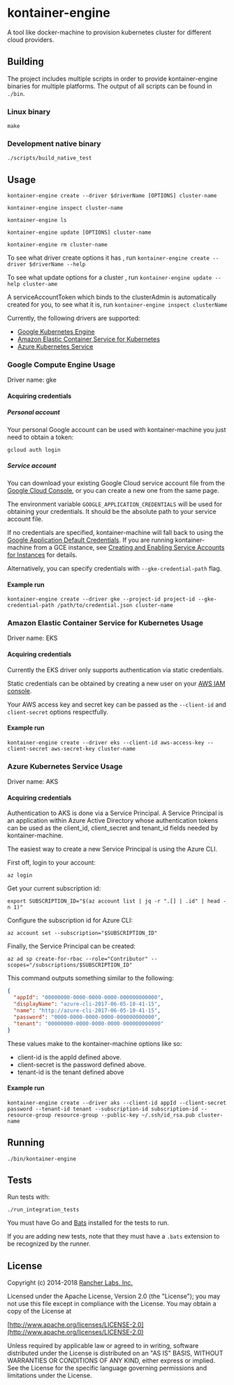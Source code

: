 kontainer-engine
================

A tool like docker-machine to provision kubernetes cluster for different cloud providers.

## Building

The project includes multiple scripts in order to provide kontainer-engine binaries for multiple platforms.
The output of all scripts can be found in `./bin`.

### Linux binary

```shell
make
```

### Development native binary

```shell
./scripts/build_native_test
```

## Usage

`kontainer-engine create --driver $driverName [OPTIONS] cluster-name`

`kontainer-engine inspect cluster-name`

`kontainer-engine ls`

`kontainer-engine update [OPTIONS] cluster-name`

`kontainer-engine rm cluster-name`

To see what driver create options it has , run
`kontainer-engine create --driver $driverName --help`

To see what update options for a cluster , run
`kontainer-engine update --help cluster-ame`

A serviceAccountToken which binds to the clusterAdmin is automatically created for you, to see what it is, run
`kontainer-engine inspect clusterName`

Currently, the following drivers are supported:

 - [Google Kubernetes Engine](https://cloud.google.com/container-engine/)
 - [Amazon Elastic Container Service for Kubernetes](https://aws.amazon.com/eks/)
 - [Azure Kubernetes Service](https://azure.microsoft.com/en-us/services/kubernetes-service/)


### Google Compute Engine Usage

Driver name: gke

#### Acquiring credentials

##### Personal account

Your personal Google account can be used with kontainer-machine you just need to obtain a token:

```shell
gcloud auth login
```

##### Service account

You can download your existing Google Cloud service account file from the [Google Cloud Console](https://console.cloud.google.com/apis/credentials/serviceaccountkey), or you can create a new one from the same page.

The environment variable `GOOGLE_APPLICATION_CREDENTIALS` will be used for obtaining your credentials. It should be the absolute path to your service account file. 

If no credentials are specified, kontainer-machine will fall back to using the [Google Application Default Credentials](https://cloud.google.com/docs/authentication/production). If you are running kontainer-machine from a GCE instance, see [Creating and Enabling Service Accounts for Instances](https://cloud.google.com/compute/docs/access/create-enable-service-accounts-for-instances) for details.

Alternatively, you can specify credentials with `--gke-credential-path` flag.

#### Example run

```shell
kontainer-engine create --driver gke --project-id project-id --gke-credential-path /path/to/credential.json cluster-name
```

### Amazon Elastic Container Service for Kubernetes Usage

Driver name: EKS

#### Acquiring credentials

Currently the EKS driver only supports authentication via static credentials.

Static credentials can be obtained by creating a new user on your [AWS IAM console](https://console.aws.amazon.com/iam/home).

Your AWS access key and secret key can be passed as the `--client-id` and `client-secret` options respectfully.

#### Example run

```shell
kontainer-engine create --driver eks --client-id aws-access-key --client-secret aws-secret-key cluster-name
```

### Azure Kubernetes Service Usage

Driver name: AKS

#### Acquiring credentials

Authentication to AKS is done via a Service Principal. A Service Principal is an application within Azure Active Directory whose authentication tokens can be used as the client_id, client_secret and tenant_id fields needed by kontainer-machine.

The easiest way to create a new Service Principal is using the Azure CLI.

First off, login to your account:

```shell
az login
```

Get your current subscription id:

```shell
export SUBSCRIPTION_ID="$(az account list | jq -r ".[] | .id" | head -n 1)"
```

Configure the subscription id for Azure CLI:

```shell
az account set --subscription="$SUBSCRIPTION_ID"
```

Finally, the Service Principal can be created:

```shell
az ad sp create-for-rbac --role="Contributor" --scopes="/subscriptions/$SUBSCRIPTION_ID"
```

This command outputs something similar to the following:

```json
{
  "appId": "00000000-0000-0000-0000-000000000000",
  "displayName": "azure-cli-2017-06-05-10-41-15",
  "name": "http://azure-cli-2017-06-05-10-41-15",
  "password": "0000-0000-0000-0000-000000000000",
  "tenant": "00000000-0000-0000-0000-000000000000"
}
```

These values make to the kontainer-machine options like so:

 - client-id is the appId defined above.
 - client-secret is the password defined above.
 - tenant-id is the tenant defined above

#### Example run

```shell
kontainer-engine create --driver aks --client-id appId --client-secret password --tenant-id tenant --subscription-id subscription-id --resource-group resource-group --public-key ~/.ssh/id_rsa.pub cluster-name
```

## Running

```shell
./bin/kontainer-engine
```

## Tests

Run tests with:

```shell
./run_integration_tests
```

You must have Go and [Bats](https://github.com/sstephenson/bats) installed for the tests to run.

If you are adding new tests, note that they must have a `.bats` extension to be recognized by the runner.

## License
Copyright (c) 2014-2018 [Rancher Labs, Inc.](http://rancher.com)

Licensed under the Apache License, Version 2.0 (the "License");
you may not use this file except in compliance with the License.
You may obtain a copy of the License at

[http://www.apache.org/licenses/LICENSE-2.0](http://www.apache.org/licenses/LICENSE-2.0)

Unless required by applicable law or agreed to in writing, software
distributed under the License is distributed on an "AS IS" BASIS,
WITHOUT WARRANTIES OR CONDITIONS OF ANY KIND, either express or implied.
See the License for the specific language governing permissions and
limitations under the License.
